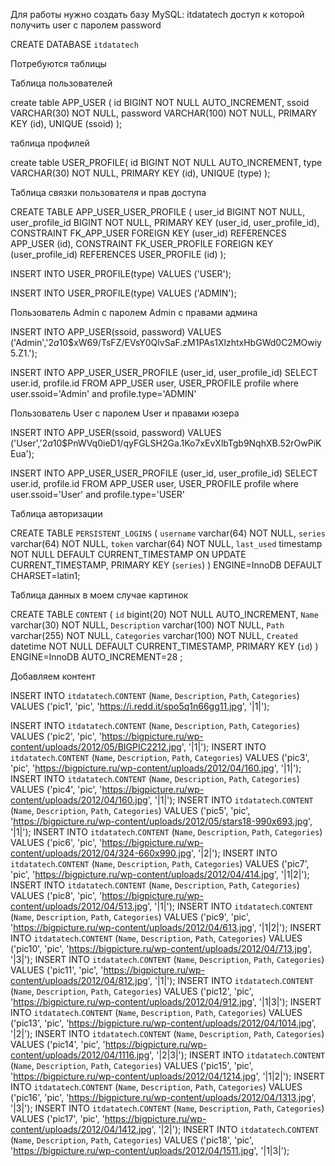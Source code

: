  
  Для работы нужно создать базу MySQL: itdatatech доступ к которой получить user с паролем password 
   
  CREATE DATABASE `itdatatech`  
   
  Потребуются таблицы 
   
  Таблица пользователей 
   
  create table APP_USER ( 
  id BIGINT NOT NULL AUTO_INCREMENT, 
  ssoid VARCHAR(30) NOT NULL, 
  password VARCHAR(100) NOT NULL, 
  PRIMARY KEY (id), 
  UNIQUE (ssoid) 
  ); 
   
  таблица профилей  
   
  create table USER_PROFILE( 
  id BIGINT NOT NULL AUTO_INCREMENT, 
  type VARCHAR(30) NOT NULL, 
  PRIMARY KEY (id), 
  UNIQUE (type) 
  ); 
    
  Таблица связки пользователя и прав доступа   
   
  CREATE TABLE APP_USER_USER_PROFILE ( 
  user_id BIGINT NOT NULL, 
  user_profile_id BIGINT NOT NULL, 
  PRIMARY KEY (user_id, user_profile_id), 
  CONSTRAINT FK_APP_USER FOREIGN KEY (user_id) REFERENCES APP_USER (id), 
  CONSTRAINT FK_USER_PROFILE FOREIGN KEY (user_profile_id) REFERENCES USER_PROFILE (id) 
  ); 
    
  INSERT INTO USER_PROFILE(type) 
  VALUES ('USER'); 
    
  INSERT INTO USER_PROFILE(type) 
  VALUES ('ADMIN'); 
   
  Пользователь Admin с паролем Admin c правами админа 
   
  INSERT INTO APP_USER(ssoid, password) 
  VALUES ('Admin','$2a$10$xW69/TsFZ/EVsY0QlvSaF.zM1PAs1XlzhtxHbGWd0C2MOwiy5.Z1.'); 
    
   
INSERT INTO APP_USER_USER_PROFILE (user_id, user_profile_id) SELECT user.id, profile.id FROM APP_USER user, USER_PROFILE profile where user.ssoid='Admin' and profile.type='ADMIN'

    
    
  Пользователь User с паролем User и правами юзера 
   
  INSERT INTO APP_USER(ssoid, password) 
  VALUES ('User','$2a$10$PnWVq0ieD1/qyFGLSH2Ga.1Ko7xEvXlbTgb9NqhXB.52rOwPiKEua'); 
    
  INSERT INTO APP_USER_USER_PROFILE (user_id, user_profile_id) SELECT user.id, profile.id FROM APP_USER user, USER_PROFILE profile where user.ssoid='User' and profile.type='USER' 
  
    
  Таблица авторизации 
   
CREATE TABLE `PERSISTENT_LOGINS` (
  `username` varchar(64) NOT NULL,
  `series` varchar(64) NOT NULL,
  `token` varchar(64) NOT NULL,
  `last_used` timestamp NOT NULL DEFAULT CURRENT_TIMESTAMP ON UPDATE CURRENT_TIMESTAMP,
  PRIMARY KEY (`series`)
) ENGINE=InnoDB DEFAULT CHARSET=latin1;

   
  Таблица данных в моем случае картинок  
   
  CREATE TABLE `CONTENT` ( 
  `id` bigint(20) NOT NULL AUTO_INCREMENT, 
  `Name` varchar(30) NOT NULL, 
  `Description` varchar(100) NOT NULL, 
  `Path` varchar(255) NOT NULL, 
  `Categories` varchar(100) NOT NULL, 
  `Created` datetime NOT NULL DEFAULT CURRENT_TIMESTAMP, 
  PRIMARY KEY (`id`)
  ) ENGINE=InnoDB AUTO_INCREMENT=28 ; 
   
  Добавляем контент  
   
  INSERT INTO `itdatatech`.`CONTENT` (`Name`, `Description`, `Path`, `Categories`) VALUES ('pic1', 'pic', 'https://i.redd.it/spo5q1n66gg11.jpg', '|1|'); 
   
  INSERT INTO `itdatatech`.`CONTENT` (`Name`, `Description`, `Path`, `Categories`) VALUES ('pic2', 'pic', 'https://bigpicture.ru/wp-content/uploads/2012/05/BIGPIC2212.jpg', '|1|'); 
  INSERT INTO `itdatatech`.`CONTENT` (`Name`, `Description`, `Path`, `Categories`) VALUES ('pic3', 'pic', 'https://bigpicture.ru/wp-content/uploads/2012/04/160.jpg', '|1|'); 
  INSERT INTO `itdatatech`.`CONTENT` (`Name`, `Description`, `Path`, `Categories`) VALUES ('pic4', 'pic', 'https://bigpicture.ru/wp-content/uploads/2012/04/160.jpg', '|1|'); 
  INSERT INTO `itdatatech`.`CONTENT` (`Name`, `Description`, `Path`, `Categories`) VALUES ('pic5', 'pic', 'https://bigpicture.ru/wp-content/uploads/2012/05/stars18-990x693.jpg', '|1|'); 
  INSERT INTO `itdatatech`.`CONTENT` (`Name`, `Description`, `Path`, `Categories`) VALUES ('pic6', 'pic', 'https://bigpicture.ru/wp-content/uploads/2012/04/324-660x990.jpg', '|2|'); 
  INSERT INTO `itdatatech`.`CONTENT` (`Name`, `Description`, `Path`, `Categories`) VALUES ('pic7', 'pic', 'https://bigpicture.ru/wp-content/uploads/2012/04/414.jpg', '|1|2|'); 
  INSERT INTO `itdatatech`.`CONTENT` (`Name`, `Description`, `Path`, `Categories`) VALUES ('pic8', 'pic', 'https://bigpicture.ru/wp-content/uploads/2012/04/513.jpg', '|1|'); 
  INSERT INTO `itdatatech`.`CONTENT` (`Name`, `Description`, `Path`, `Categories`) VALUES ('pic9', 'pic', 'https://bigpicture.ru/wp-content/uploads/2012/04/613.jpg', '|1|2|'); 
  INSERT INTO `itdatatech`.`CONTENT` (`Name`, `Description`, `Path`, `Categories`) VALUES ('pic10', 'pic', 'https://bigpicture.ru/wp-content/uploads/2012/04/713.jpg', '|3|'); 
  INSERT INTO `itdatatech`.`CONTENT` (`Name`, `Description`, `Path`, `Categories`) VALUES ('pic11', 'pic', 'https://bigpicture.ru/wp-content/uploads/2012/04/812.jpg', '|1|'); 
  INSERT INTO `itdatatech`.`CONTENT` (`Name`, `Description`, `Path`, `Categories`) VALUES ('pic12', 'pic', 'https://bigpicture.ru/wp-content/uploads/2012/04/912.jpg', '|1|3|'); 
  INSERT INTO `itdatatech`.`CONTENT` (`Name`, `Description`, `Path`, `Categories`) VALUES ('pic13', 'pic', 'https://bigpicture.ru/wp-content/uploads/2012/04/1014.jpg', '|2|'); 
  INSERT INTO `itdatatech`.`CONTENT` (`Name`, `Description`, `Path`, `Categories`) VALUES ('pic14', 'pic', 'https://bigpicture.ru/wp-content/uploads/2012/04/1116.jpg', '|2|3|'); 
  INSERT INTO `itdatatech`.`CONTENT` (`Name`, `Description`, `Path`, `Categories`) VALUES ('pic15', 'pic', 'https://bigpicture.ru/wp-content/uploads/2012/04/1214.jpg', '|1|2|'); 
  INSERT INTO `itdatatech`.`CONTENT` (`Name`, `Description`, `Path`, `Categories`) VALUES ('pic16', 'pic', 'https://bigpicture.ru/wp-content/uploads/2012/04/1313.jpg', '|3|'); 
  INSERT INTO `itdatatech`.`CONTENT` (`Name`, `Description`, `Path`, `Categories`) VALUES ('pic17', 'pic', 'https://bigpicture.ru/wp-content/uploads/2012/04/1412.jpg', '|2|'); 
  INSERT INTO `itdatatech`.`CONTENT` (`Name`, `Description`, `Path`, `Categories`) VALUES ('pic18', 'pic', 'https://bigpicture.ru/wp-content/uploads/2012/04/1511.jpg', '|1|3|'); 
